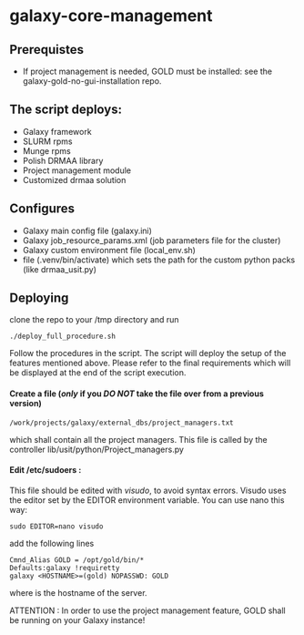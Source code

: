 # galaxy-core-management   

## Prerequistes

* If project management is needed, GOLD must be installed: see the
  galaxy-gold-no-gui-installation repo.

## The script deploys:

* Galaxy framework 
* SLURM rpms
* Munge rpms
* Polish DRMAA library
* Project management module
* Customized drmaa solution

## Configures 

* Galaxy main config file (galaxy.ini)
* Galaxy job_resource_params.xml (job parameters file for the cluster)
* Galaxy custom environment file (local_env.sh)
* file (.venv/bin/activate) which sets the path for the custom python packs
  (like drmaa_usit.py)


## Deploying

clone the repo to your /tmp directory and run

    ./deploy_full_procedure.sh

Follow the procedures in the script. The script will deploy the setup of the
features mentioned above. Please refer to the final requirements which will be
displayed at the end of the script execution.


#### Create a file (*only* if you *DO NOT* take the file over from a previous version)
    
    
    /work/projects/galaxy/external_dbs/project_managers.txt
	
which shall contain all the project managers. This file is called by the
controller lib/usit/python/Project_managers.py  
	
#### Edit /etc/sudoers : 

This file should be edited with *visudo*, to avoid syntax errors. Visudo uses
the editor set by the EDITOR environment variable. You can use nano this way:

    sudo EDITOR=nano visudo

add the following lines  

    Cmnd_Alias GOLD = /opt/gold/bin/*
    Defaults:galaxy !requiretty
    galaxy <HOSTNAME>=(gold) NOPASSWD: GOLD  

where <HOSTNAME> is the hostname of the server.

ATTENTION : In order to use the project management feature, GOLD shall be
running on your Galaxy instance!

